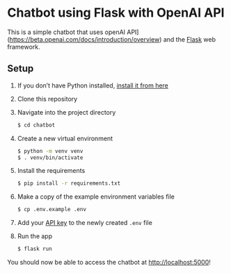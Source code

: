 # Chatbot using Flask with OpenAI API

This is a simple chatbot that uses openAI API](https://beta.openai.com/docs/introduction/overview) and the [Flask](https://flask.palletsprojects.com/en/2.0.x/) web framework.

## Setup

1. If you don’t have Python installed, [install it from here](https://www.python.org/downloads/)

2. Clone this repository

3. Navigate into the project directory

   ```bash
   $ cd chatbot
   ```

4. Create a new virtual environment

   ```bash
   $ python -m venv venv
   $ . venv/bin/activate
   ```

5. Install the requirements

   ```bash
   $ pip install -r requirements.txt
   ```

6. Make a copy of the example environment variables file

   ```bash
   $ cp .env.example .env
   ```

7. Add your [API key](https://beta.openai.com/account/api-keys) to the newly created `.env` file

8. Run the app

   ```bash
   $ flask run
   ```

You should now be able to access the chatbot at [http://localhost:5000](http://localhost:5000)! 
